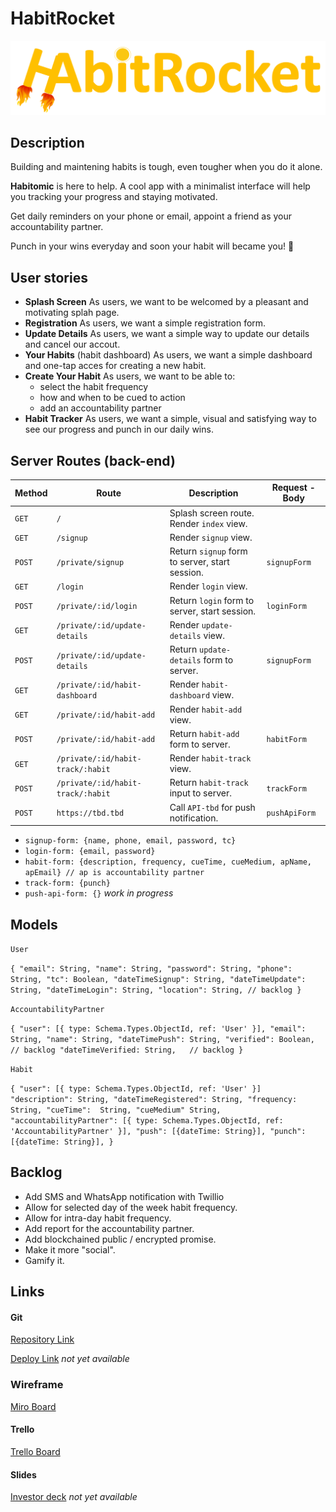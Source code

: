 # HabitRocket

![logo](https://raw.githubusercontent.com/dimitrijd-iron/habitrocket/develop/public/images/logo.png)

## Description

Building and maintening habits is tough, even tougher when you do it alone.

**Habitomic** is here to help. A cool app with a minimalist interface will help you tracking your progress and staying motivated.

Get daily reminders on your phone or email, appoint a friend as your accountability partner.

Punch in your wins everyday and soon your habit will became you! :rocket:

## User stories

- **Splash Screen** As users, we want to be welcomed by a pleasant and motivating splah page.
- **Registration** As users, we want a simple registration form.
- **Update Details** As users, we want a simple way to update our details and cancel our accout.
- **Your Habits** (habit dashboard) As users, we want a simple dashboard and one-tap acces for creating a new habit.
- **Create Your Habit** As users, we want to be able to:
  - select the habit frequency
  - how and when to be cued to action
  - add an accountability partner
- **Habit Tracker** As users, we want a simple, visual and satisfying way to see our progress and punch in our daily wins.

## Server Routes (back-end)

| **Method** | **Route**                         | **Description**                                | **Request - Body** |
| ---------- | --------------------------------- | ---------------------------------------------- | ------------------ |
| `GET`      | `/`                               | Splash screen route. Render `index` view.      |                    |
| `GET`      | `/signup`                         | Render `signup` view.                          |                    |
| `POST`     | `/private/signup`                 | Return `signup` form to server, start session. | `signupForm`       |
| `GET`      | `/login`                          | Render `login` view.                           |                    |
| `POST`     | `/private/:id/login`              | Return `login` form to server, start session.  | `loginForm`        |
| `GET`      | `/private/:id/update-details`     | Render `update-details` view.                  |                    |
| `POST`     | `/private/:id/update-details`     | Return `update-details` form to server.        | `signupForm`       |
| `GET`      | `/private/:id/habit-dashboard`    | Render `habit-dashboard` view.                 |                    |
| `GET`      | `/private/:id/habit-add`          | Render `habit-add` view.                       |                    |
| `POST`     | `/private/:id/habit-add`          | Return `habit-add` form to server.             | `habitForm`        |
| `GET`      | `/private/:id/habit-track/:habit` | Render `habit-track` view.                     |                    |
| `POST`     | `/private/:id/habit-track/:habit` | Return `habit-track` input to server.          | `trackForm`        |
| `POST`     | `https://tbd.tbd`                 | Call `API-tbd` for push notification.          | `pushApiForm`      |

- `signup-form: {name, phone, email, password, tc}`
- `login-form: {email, password}`
- `habit-form: {description, frequency, cueTime, cueMedium, apName, apEmail} // ap is accountability partner`
- `track-form: {punch}`
- `push-api-form: {}` _work in progress_

## Models

`User`

`{ "email": String,
   "name": String,
   "password": String,
   "phone": String,
   "tc": Boolean,
   "dateTimeSignup": String,
   "dateTimeUpdate": String,
   "dateTimeLogin": String,
   "location": String, // backlog
}`

`AccountabilityPartner`

`{ "user": [{ type: Schema.Types.ObjectId, ref: 'User' }],
   "email": String,
   "name": String,
   "dateTimePush": String,
   "verified": Boolean,           // backlog
   "dateTimeVerified: String,   // backlog
}`

`Habit`

`{ "user": [{ type: Schema.Types.ObjectId, ref: 'User' }]
   "description": String,
   "dateTimeRegistered": String,
   "frequency: String,
   "cueTime":  String,
   "cueMedium" String,
   "accountabilityPartner": [{ type: Schema.Types.ObjectId, ref: 'AccountabilityPartner' }],
   "push": [{dateTime: String}],
   "punch": [{dateTime: String}],
}`



## Backlog

- Add SMS and WhatsApp notification with Twillio
- Allow for selected day of the week habit frequency.
- Allow for intra-day habit frequency.
- Add report for the accountability partner.
- Add blockchained public / encrypted promise.
- Make it more "social".
- Gamify it.


## Links

#### Git 

[Repository Link](https://github.com/dimitrijd-iron/habitrocket)

[Deploy Link](https://habitrocket.herokuapp.com/)  *not yet available*


### Wireframe
[Miro Board](https://miro.com/app/board/o9J_lUxa4bM=/)



#### Trello

[Trello Board](https://trello.com/b/OEMG3fxi/habitrocket)



#### Slides

[Investor deck](http://not.yet.com)   *not yet available*


 

